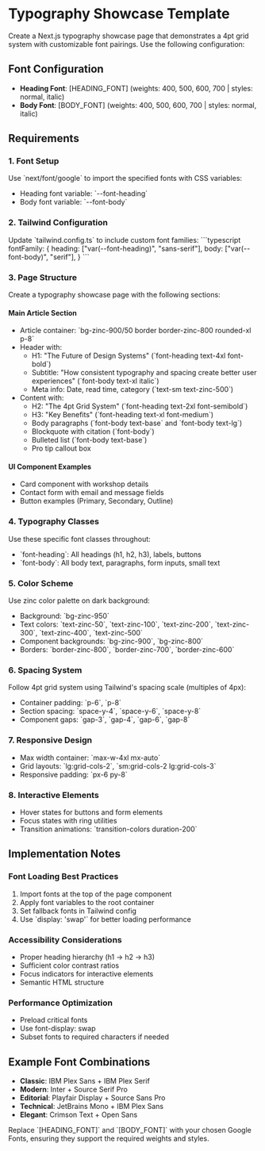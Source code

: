 # Typography Showcase Template

Create a Next.js typography showcase page that demonstrates a 4pt grid system with customizable font pairings. Use the following configuration:

## Font Configuration
- **Heading Font**: [HEADING_FONT] (weights: 400, 500, 600, 700 | styles: normal, italic)
- **Body Font**: [BODY_FONT] (weights: 400, 500, 600, 700 | styles: normal, italic)

## Requirements

### 1. Font Setup
Use \`next/font/google\` to import the specified fonts with CSS variables:
- Heading font variable: \`--font-heading\`
- Body font variable: \`--font-body\`

### 2. Tailwind Configuration
Update \`tailwind.config.ts\` to include custom font families:
\`\`\`typescript
fontFamily: {
  heading: ["var(--font-heading)", "sans-serif"],
  body: ["var(--font-body)", "serif"],
}
\`\`\`

### 3. Page Structure
Create a typography showcase page with the following sections:

#### Main Article Section
- Article container: \`bg-zinc-900/50 border border-zinc-800 rounded-xl p-8\`
- Header with:
  - H1: "The Future of Design Systems" (\`font-heading text-4xl font-bold\`)
  - Subtitle: "How consistent typography and spacing create better user experiences" (\`font-body text-xl italic\`)
  - Meta info: Date, read time, category (\`text-sm text-zinc-500\`)
- Content with:
  - H2: "The 4pt Grid System" (\`font-heading text-2xl font-semibold\`)
  - H3: "Key Benefits" (\`font-heading text-xl font-medium\`)
  - Body paragraphs (\`font-body text-base\` and \`font-body text-lg\`)
  - Blockquote with citation (\`font-body\`)
  - Bulleted list (\`font-body text-base\`)
  - Pro tip callout box

#### UI Component Examples
- Card component with workshop details
- Contact form with email and message fields
- Button examples (Primary, Secondary, Outline)

### 4. Typography Classes
Use these specific font classes throughout:
- \`font-heading\`: All headings (h1, h2, h3), labels, buttons
- \`font-body\`: All body text, paragraphs, form inputs, small text

### 5. Color Scheme
Use zinc color palette on dark background:
- Background: \`bg-zinc-950\`
- Text colors: \`text-zinc-50\`, \`text-zinc-100\`, \`text-zinc-200\`, \`text-zinc-300\`, \`text-zinc-400\`, \`text-zinc-500\`
- Component backgrounds: \`bg-zinc-900\`, \`bg-zinc-800\`
- Borders: \`border-zinc-800\`, \`border-zinc-700\`, \`border-zinc-600\`

### 6. Spacing System
Follow 4pt grid system using Tailwind's spacing scale (multiples of 4px):
- Container padding: \`p-6\`, \`p-8\`
- Section spacing: \`space-y-4\`, \`space-y-6\`, \`space-y-8\`
- Component gaps: \`gap-3\`, \`gap-4\`, \`gap-6\`, \`gap-8\`

### 7. Responsive Design
- Max width container: \`max-w-4xl mx-auto\`
- Grid layouts: \`lg:grid-cols-2\`, \`sm:grid-cols-2 lg:grid-cols-3\`
- Responsive padding: \`px-6 py-8\`

### 8. Interactive Elements
- Hover states for buttons and form elements
- Focus states with ring utilities
- Transition animations: \`transition-colors duration-200\`

## Implementation Notes

### Font Loading Best Practices
1. Import fonts at the top of the page component
2. Apply font variables to the root container
3. Set fallback fonts in Tailwind config
4. Use \`display: 'swap'\` for better loading performance

### Accessibility Considerations
- Proper heading hierarchy (h1 → h2 → h3)
- Sufficient color contrast ratios
- Focus indicators for interactive elements
- Semantic HTML structure

### Performance Optimization
- Preload critical fonts
- Use font-display: swap
- Subset fonts to required characters if needed

## Example Font Combinations
- **Classic**: IBM Plex Sans + IBM Plex Serif
- **Modern**: Inter + Source Serif Pro
- **Editorial**: Playfair Display + Source Sans Pro
- **Technical**: JetBrains Mono + IBM Plex Sans
- **Elegant**: Crimson Text + Open Sans

Replace \`[HEADING_FONT]\` and \`[BODY_FONT]\` with your chosen Google Fonts, ensuring they support the required weights and styles.
